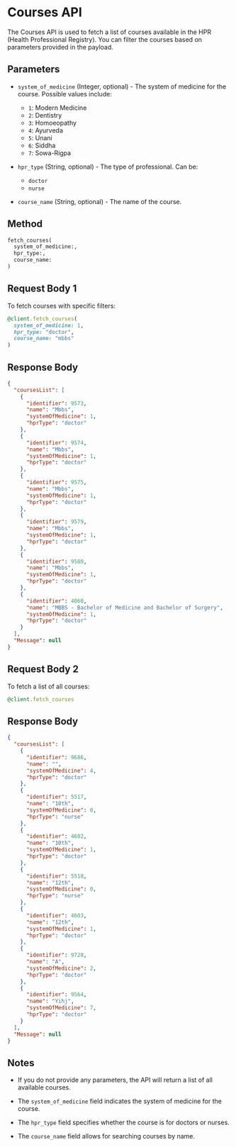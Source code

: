 # Courses API

The Courses API is used to fetch a list of courses available in the HPR (Health Professional Registry). You can filter the courses based on parameters provided in the payload.


## Parameters

- `system_of_medicine` (Integer, optional) - The system of medicine for the course. Possible values include:
  - `1`: Modern Medicine
  - `2`: Dentistry
  - `3`: Homoeopathy
  - `4`: Ayurveda
  - `5`: Unani
  - `6`: Siddha
  - `7`: Sowa-Rigpa

- `hpr_type` (String, optional) - The type of professional. Can be:
  - `doctor`
  - `nurse`

- `course_name` (String, optional) - The name of the course.


## Method
```ruby
fetch_courses(
  system_of_medicine:,
  hpr_type:,
  course_name:
)
```


## Request Body 1

To fetch courses with specific filters:

```ruby
@client.fetch_courses(
  system_of_medicine: 1,
  hpr_type: "doctor",
  course_name: "mbbs"
)
```


## Response Body
```json
{
  "coursesList": [
    {
      "identifier": 9573,
      "name": "Mbbs",
      "systemOfMedicine": 1,
      "hprType": "doctor"
    },
    {
      "identifier": 9574,
      "name": "Mbbs",
      "systemOfMedicine": 1,
      "hprType": "doctor"
    },
    {
      "identifier": 9575,
      "name": "Mbbs",
      "systemOfMedicine": 1,
      "hprType": "doctor"
    },
    {
      "identifier": 9579,
      "name": "Mbbs",
      "systemOfMedicine": 1,
      "hprType": "doctor"
    },
    {
      "identifier": 9580,
      "name": "Mbbs",
      "systemOfMedicine": 1,
      "hprType": "doctor"
    },
    {
      "identifier": 4060,
      "name": "MBBS - Bachelor of Medicine and Bachelor of Surgery",
      "systemOfMedicine": 1,
      "hprType": "doctor"
    }
  ],
  "Message": null
}
```


## Request Body 2
To fetch a list of all courses:

```ruby
@client.fetch_courses
```


## Response Body
```json
{
  "coursesList": [
    {
      "identifier": 9686,
      "name": "",
      "systemOfMedicine": 4,
      "hprType": "doctor"
    },
    {
      "identifier": 5517,
      "name": "10th",
      "systemOfMedicine": 0,
      "hprType": "nurse"
    },
    {
      "identifier": 4602,
      "name": "10th",
      "systemOfMedicine": 1,
      "hprType": "doctor"
    },
    {
      "identifier": 5518,
      "name": "12th",
      "systemOfMedicine": 0,
      "hprType": "nurse"
    },
    {
      "identifier": 4603,
      "name": "12th",
      "systemOfMedicine": 1,
      "hprType": "doctor"
    },
    {
      "identifier": 9728,
      "name": "A",
      "systemOfMedicine": 2,
      "hprType": "doctor"
    },
    {
      "identifier": 9564,
      "name": "Yihj",
      "systemOfMedicine": 7,
      "hprType": "doctor"
    }
  ],
  "Message": null
}
```

## Notes

- If you do not provide any parameters, the API will return a list of all available courses.

- The `system_of_medicine` field indicates the system of medicine for the course.

- The `hpr_type` field specifies whether the course is for doctors or nurses.

- The `course_name` field allows for searching courses by name.
